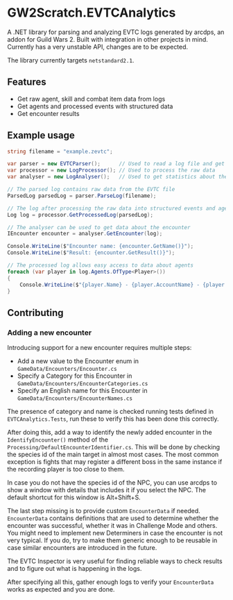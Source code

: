 # GW2Scratch.EVTCAnalytics

A .NET library for parsing and analyzing EVTC logs generated by arcdps, an addon for Guild Wars 2.
Built with integration in other projects in mind. Currently has a very unstable API, changes are to be expected.

The library currently targets `netstandard2.1`.

## Features

- Get raw agent, skill and combat item data from logs
- Get agents and processed events with structured data
- Get encounter results

## Example usage

```cs
string filename = "example.zevtc";

var parser = new EVTCParser();      // Used to read a log file and get raw data out of it
var processor = new LogProcessor(); // Used to process the raw data
var analyser = new LogAnalyser();   // Used to get statistics about the encounter

// The parsed log contains raw data from the EVTC file
ParsedLog parsedLog = parser.ParseLog(filename);

// The log after processing the raw data into structured events and agents
Log log = processor.GetProcessedLog(parsedLog);

// The analyser can be used to get data about the encounter
IEncounter encounter = analyser.GetEncounter(log);

Console.WriteLine($"Encounter name: {encounter.GetName()}");
Console.WriteLine($"Result: {encounter.GetResult()}");

// The processed log allows easy access to data about agents
foreach (var player in log.Agents.OfType<Player>())
{
    Console.WriteLine($"{player.Name} - {player.AccountName} - {player.Profession} - {player.EliteSpecialization}");
}
```

## Contributing

### Adding a new encounter

Introducing support for a new encounter requires multiple steps:

- Add a new value to the Encounter enum in `GameData/Encounters/Encounter.cs`
- Specify a Category for this Encounter in `GameData/Encounters/EncounterCategories.cs`
- Specify an English name for this Encounter in `GameData/Encounters/EncounterNames.cs`

The presence of category and name is checked running tests defined
in `EVTCAnalytics.Tests`, run these to verify this has been done this correctly.

After doing this, add a way to identify the newly added encounter
in the `IdentifyEncounter()` method of the `Processing/DefaultEncounterIdentifier.cs`.
This will be done by checking the species id of the main target in almost most cases.
The most common exception is fights that may register a different boss in the
same instance if the recording player is too close to them.

In case you do not have the species id of the NPC, you can use arcdps to show a window with details
that includes it if you select the NPC. The default shortcut for this window is Alt+Shift+S.

The last step missing is to provide custom `EncounterData` if needed.
`EncounterData` contains definitions that are used to determine whether
the encounter was successful, whether it was in Challenge Mode and others.
You might need to implement new Determiners in case the encounter is not very
typical. If you do, try to make them generic enough to be reusable in case
similar encounters are introduced in the future.

The EVTC Inspector is very useful for finding reliable ways to check results
and to figure out what is happening in the logs.

After specifying all this, gather enough logs to verify your `EncounterData`
works as expected and you are done.